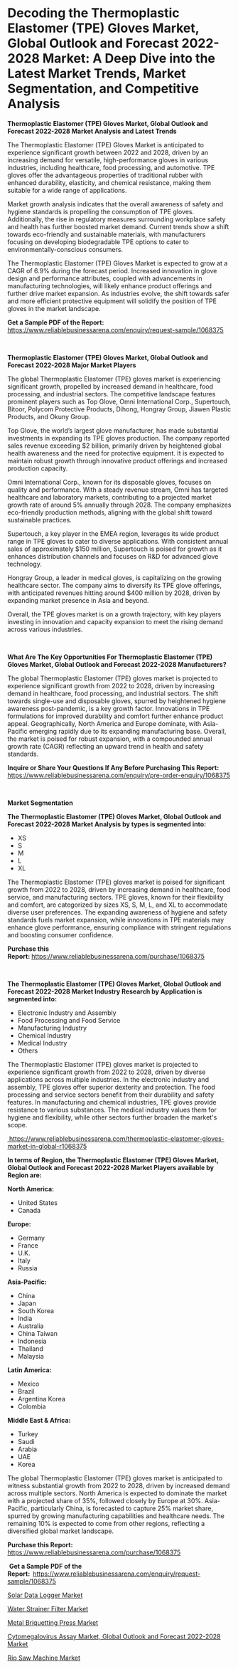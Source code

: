 <p><h1>Decoding the Thermoplastic Elastomer (TPE) Gloves Market, Global Outlook and Forecast 2022-2028 Market: A Deep Dive into the Latest Market Trends, Market Segmentation, and Competitive Analysis</h1></p><p><strong>Thermoplastic Elastomer (TPE) Gloves Market, Global Outlook and Forecast 2022-2028 Market Analysis and Latest Trends</strong></p>
<p><p>The Thermoplastic Elastomer (TPE) Gloves Market is anticipated to experience significant growth between 2022 and 2028, driven by an increasing demand for versatile, high-performance gloves in various industries, including healthcare, food processing, and automotive. TPE gloves offer the advantageous properties of traditional rubber with enhanced durability, elasticity, and chemical resistance, making them suitable for a wide range of applications.</p><p>Market growth analysis indicates that the overall awareness of safety and hygiene standards is propelling the consumption of TPE gloves. Additionally, the rise in regulatory measures surrounding workplace safety and health has further boosted market demand. Current trends show a shift towards eco-friendly and sustainable materials, with manufacturers focusing on developing biodegradable TPE options to cater to environmentally-conscious consumers.</p><p>The Thermoplastic Elastomer (TPE) Gloves Market is expected to grow at a CAGR of 6.9% during the forecast period. Increased innovation in glove design and performance attributes, coupled with advancements in manufacturing technologies, will likely enhance product offerings and further drive market expansion. As industries evolve, the shift towards safer and more efficient protective equipment will solidify the position of TPE gloves in the market landscape.</p></p>
<p><strong>Get a Sample PDF of the Report:&nbsp;</strong> <a href="https://www.reliablebusinessarena.com/enquiry/request-sample/1068375?utm_campaign=3001&utm_medium=2&utm_source=Github&utm_content=ia&utm_term=21032025&utm_id=thermoplastic-elastomer-tpe-gloves-market-global-outlook-and-forecast-2022-2028">https://www.reliablebusinessarena.com/enquiry/request-sample/1068375</a></p>
<p>&nbsp;</p>
<p><strong>Thermoplastic Elastomer (TPE) Gloves Market, Global Outlook and Forecast 2022-2028 Major Market Players</strong></p>
<p><p>The global Thermoplastic Elastomer (TPE) gloves market is experiencing significant growth, propelled by increased demand in healthcare, food processing, and industrial sectors. The competitive landscape features prominent players such as Top Glove, Omni International Corp., Supertouch, Bitoor, Polycom Protective Products, Dihong, Hongray Group, Jiawen Plastic Products, and Okuny Group.</p><p>Top Glove, the world’s largest glove manufacturer, has made substantial investments in expanding its TPE gloves production. The company reported sales revenue exceeding $2 billion, primarily driven by heightened global health awareness and the need for protective equipment. It is expected to maintain robust growth through innovative product offerings and increased production capacity.</p><p>Omni International Corp., known for its disposable gloves, focuses on quality and performance. With a steady revenue stream, Omni has targeted healthcare and laboratory markets, contributing to a projected market growth rate of around 5% annually through 2028. The company emphasizes eco-friendly production methods, aligning with the global shift toward sustainable practices.</p><p>Supertouch, a key player in the EMEA region, leverages its wide product range in TPE gloves to cater to diverse applications. With consistent annual sales of approximately $150 million, Supertouch is poised for growth as it enhances distribution channels and focuses on R&D for advanced glove technology.</p><p>Hongray Group, a leader in medical gloves, is capitalizing on the growing healthcare sector. The company aims to diversify its TPE glove offerings, with anticipated revenues hitting around $400 million by 2028, driven by expanding market presence in Asia and beyond.</p><p>Overall, the TPE gloves market is on a growth trajectory, with key players investing in innovation and capacity expansion to meet the rising demand across various industries.</p></p>
<p>&nbsp;</p>
<p><strong>What Are The Key Opportunities For Thermoplastic Elastomer (TPE) Gloves Market, Global Outlook and Forecast 2022-2028 Manufacturers?</strong></p>
<p><p>The global Thermoplastic Elastomer (TPE) gloves market is projected to experience significant growth from 2022 to 2028, driven by increasing demand in healthcare, food processing, and industrial sectors. The shift towards single-use and disposable gloves, spurred by heightened hygiene awareness post-pandemic, is a key growth factor. Innovations in TPE formulations for improved durability and comfort further enhance product appeal. Geographically, North America and Europe dominate, with Asia-Pacific emerging rapidly due to its expanding manufacturing base. Overall, the market is poised for robust expansion, with a compounded annual growth rate (CAGR) reflecting an upward trend in health and safety standards.</p></p>
<p><strong>Inquire or Share Your Questions If Any Before Purchasing This Report:</strong> <a href="https://www.reliablebusinessarena.com/enquiry/pre-order-enquiry/1068375?utm_campaign=3001&utm_medium=2&utm_source=Github&utm_content=ia&utm_term=21032025&utm_id=thermoplastic-elastomer-tpe-gloves-market-global-outlook-and-forecast-2022-2028">https://www.reliablebusinessarena.com/enquiry/pre-order-enquiry/1068375</a></p>
<p>&nbsp;</p>
<p><strong>Market Segmentation</strong></p>
<p><strong>The Thermoplastic Elastomer (TPE) Gloves Market, Global Outlook and Forecast 2022-2028 Market Analysis by types is segmented into:</strong></p>
<p><ul><li>XS</li><li>S</li><li>M</li><li>L</li><li>XL</li></ul></p>
<p><p>The Thermoplastic Elastomer (TPE) gloves market is poised for significant growth from 2022 to 2028, driven by increasing demand in healthcare, food service, and manufacturing sectors. TPE gloves, known for their flexibility and comfort, are categorized by sizes XS, S, M, L, and XL to accommodate diverse user preferences. The expanding awareness of hygiene and safety standards fuels market expansion, while innovations in TPE materials may enhance glove performance, ensuring compliance with stringent regulations and boosting consumer confidence.</p></p>
<p><strong>Purchase this Report:&nbsp;</strong><a href="https://www.reliablebusinessarena.com/purchase/1068375?utm_campaign=3001&utm_medium=2&utm_source=Github&utm_content=ia&utm_term=21032025&utm_id=thermoplastic-elastomer-tpe-gloves-market-global-outlook-and-forecast-2022-2028">https://www.reliablebusinessarena.com/purchase/1068375</a></p>
<p>&nbsp;</p>
<p><strong>The Thermoplastic Elastomer (TPE) Gloves Market, Global Outlook and Forecast 2022-2028 Market Industry Research by Application is segmented into:</strong></p>
<p><ul><li>Electronic Industry and Assembly</li><li>Food Processing and Food Service</li><li>Manufacturing Industry</li><li>Chemical Industry</li><li>Medical Industry</li><li>Others</li></ul></p>
<p><p>The Thermoplastic Elastomer (TPE) gloves market is projected to experience significant growth from 2022 to 2028, driven by diverse applications across multiple industries. In the electronic industry and assembly, TPE gloves offer superior dexterity and protection. The food processing and service sectors benefit from their durability and safety features. In manufacturing and chemical industries, TPE gloves provide resistance to various substances. The medical industry values them for hygiene and flexibility, while other sectors further broaden the market's scope.</p></p>
<p><a href="https://www.reliablebusinessarena.com/thermoplastic-elastomer-gloves-market-in-global-r1068375?utm_campaign=3001&utm_medium=2&utm_source=Github&utm_content=ia&utm_term=21032025&utm_id=thermoplastic-elastomer-tpe-gloves-market-global-outlook-and-forecast-2022-2028">&nbsp;https://www.reliablebusinessarena.com/thermoplastic-elastomer-gloves-market-in-global-r1068375</a></p>
<p><strong>In terms of Region, the Thermoplastic Elastomer (TPE) Gloves Market, Global Outlook and Forecast 2022-2028 Market Players available by Region are:</strong></p>
<p>
    <p> <strong> North America: </strong>
        <ul>
            <li>United States</li>
            <li>Canada</li>
        </ul>
        </p> 
    <p> <strong> Europe: </strong>
        <ul>
            <li>Germany</li>
            <li>France</li>
            <li>U.K.</li>
            <li>Italy</li>
            <li>Russia</li>
        </ul>
        </p> 
    <p> <strong> Asia-Pacific: </strong>
        <ul>
            <li>China</li>
            <li>Japan</li>
            <li>South Korea</li>
            <li>India</li>
            <li>Australia</li>
            <li>China Taiwan</li>
            <li>Indonesia</li>
            <li>Thailand</li>
            <li>Malaysia</li>
        </ul>
        </p> 
    <p> <strong> Latin America: </strong>
        <ul>
            <li>Mexico</li>
            <li>Brazil</li>
            <li>Argentina Korea</li>
            <li>Colombia</li>
        </ul>
        </p> 
    <p> <strong> Middle East & Africa: </strong>
        <ul>
            <li>Turkey</li>
            <li>Saudi</li>
            <li>Arabia</li>
            <li>UAE</li>
            <li>Korea</li>
        </ul>
    </p>
    </p>
<p><p>The global Thermoplastic Elastomer (TPE) gloves market is anticipated to witness substantial growth from 2022 to 2028, driven by increased demand across multiple sectors. North America is expected to dominate the market with a projected share of 35%, followed closely by Europe at 30%. Asia-Pacific, particularly China, is forecasted to capture 25% market share, spurred by growing manufacturing capabilities and healthcare needs. The remaining 10% is expected to come from other regions, reflecting a diversified global market landscape.</p></p>
<p><strong>Purchase this Report: </strong><a href="https://www.reliablebusinessarena.com/purchase/1068375?utm_campaign=3001&utm_medium=2&utm_source=Github&utm_content=ia&utm_term=21032025&utm_id=thermoplastic-elastomer-tpe-gloves-market-global-outlook-and-forecast-2022-2028">https://www.reliablebusinessarena.com/purchase/1068375</a></p>
<p>&nbsp;<strong>Get a Sample PDF of the Report:&nbsp;&nbsp;</strong><a href="https://www.reliablebusinessarena.com/enquiry/request-sample/1068375?utm_campaign=3001&utm_medium=2&utm_source=Github&utm_content=ia&utm_term=21032025&utm_id=thermoplastic-elastomer-tpe-gloves-market-global-outlook-and-forecast-2022-2028">https://www.reliablebusinessarena.com/enquiry/request-sample/1068375</a></p>
<p><strong></strong></p>
<p><p><a href="https://www.linkedin.com/pulse/solar-data-logger-market-analysis-highlights-growth-metrics-projected-e5a7e?utm_campaign=3001&utm_medium=2&utm_source=Github&utm_content=ia&utm_term=21032025&utm_id=thermoplastic-elastomer-tpe-gloves-market-global-outlook-and-forecast-2022-2028">Solar Data Logger Market</a></p><p><a href="https://www.linkedin.com/pulse/water-strainer-filter-market-analysis-report-2025-2032-key-players-e1rde?utm_campaign=3001&utm_medium=2&utm_source=Github&utm_content=ia&utm_term=21032025&utm_id=thermoplastic-elastomer-tpe-gloves-market-global-outlook-and-forecast-2022-2028">Water Strainer Filter Market</a></p><p><a href="https://www.linkedin.com/pulse/metal-briquetting-press-market-analysis-indicates-favorable-growth-qgqve?utm_campaign=3001&utm_medium=2&utm_source=Github&utm_content=ia&utm_term=21032025&utm_id=thermoplastic-elastomer-tpe-gloves-market-global-outlook-and-forecast-2022-2028">Metal Briquetting Press Market</a></p><p><a href="https://github.com/tszkintruca/Market-Research-Report-List-1/blob/main/cytomegalovirus-assay-market-global-outlook-and-forecast-2022-2028-market.md?utm_campaign=3001&utm_medium=2&utm_source=Github&utm_content=ia&utm_term=21032025&utm_id=thermoplastic-elastomer-tpe-gloves-market-global-outlook-and-forecast-2022-2028">Cytomegalovirus Assay Market, Global Outlook and Forecast 2022-2028 Market</a></p><p><a href="https://www.linkedin.com/pulse/rip-saw-machine-market-analysis-shows-detailed-trends-demand-supply-sgq7c?utm_campaign=3001&utm_medium=2&utm_source=Github&utm_content=ia&utm_term=21032025&utm_id=thermoplastic-elastomer-tpe-gloves-market-global-outlook-and-forecast-2022-2028">Rip Saw Machine Market</a></p></p>